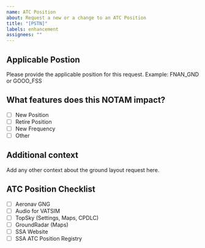 ```yaml
---
name: ATC Position
about: Request a new or a change to an ATC Position
title: "[PSTN]"
labels: enhancement
assignees: ""
---
```


## Applicable Postion

Please provide the applicable position for this request. Example: FNAN_GND or GOOO_FSS

## What features does this NOTAM impact?

- [ ] New Position
- [ ] Retire Position
- [ ] New Frequency
- [ ] Other

## Additional context

Add any other context about the ground layout request here.

## ATC Position Checklist

- [ ] Aeronav GNG
- [ ] Audio for VATSIM
- [ ] TopSky (Settings, Maps, CPDLC)
- [ ] GroundRadar (Maps)
- [ ] SSA Website
- [ ] SSA ATC Position Registry
